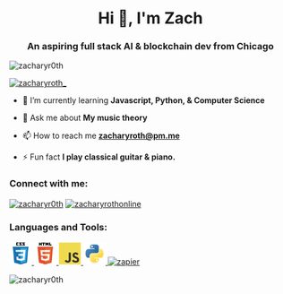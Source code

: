 <h1 align="center">Hi 👋, I'm Zach</h1>
<h3 align="center">An aspiring full stack AI & blockchain dev from Chicago</h3>

<p align="left"> <img src="https://komarev.com/ghpvc/?username=zacharyr0th&label=Profile%20views&color=0e75b6&style=flat" alt="zacharyr0th" /> </p>

<p align="left"> <a href="https://twitter.com/zacharyroth_" target="blank"><img src="https://img.shields.io/twitter/follow/zacharyroth_?logo=twitter&style=for-the-badge" alt="zacharyroth_" /></a> </p>

- 🌱 I’m currently learning **Javascript, Python, & Computer Science**

- 💬 Ask me about **My music theory**

- 📫 How to reach me **zacharyroth@pm.me**

- ⚡ Fun fact **I play classical guitar & piano.**

<h3 align="left">Connect with me:</h3>
<p align="left">
<a href="https://twitter.com/zacharyr0th" target="blank"><img align="center" src="https://raw.githubusercontent.com/rahuldkjain/github-profile-readme-generator/master/src/images/icons/Social/twitter.svg" alt="zacharyr0th" height="30" width="40" /></a>
<a href="https://linkedin.com/in/zacharyr0th" target="blank"><img align="center" src="https://raw.githubusercontent.com/rahuldkjain/github-profile-readme-generator/master/src/images/icons/Social/linked-in-alt.svg" alt="zacharyrothonline" height="30" width="40" /></a>
</p>

<h3 align="left">Languages and Tools:</h3>
<p align="left"> <a href="https://www.w3schools.com/css/" target="_blank" rel="noreferrer"> <img src="https://raw.githubusercontent.com/devicons/devicon/master/icons/css3/css3-original-wordmark.svg" alt="css3" width="40" height="40"/> </a> <a href="https://www.w3.org/html/" target="_blank" rel="noreferrer"> <img src="https://raw.githubusercontent.com/devicons/devicon/master/icons/html5/html5-original-wordmark.svg" alt="html5" width="40" height="40"/> </a> <a href="https://developer.mozilla.org/en-US/docs/Web/JavaScript" target="_blank" rel="noreferrer"> <img src="https://raw.githubusercontent.com/devicons/devicon/master/icons/javascript/javascript-original.svg" alt="javascript" width="40" height="40"/> </a> <a href="https://www.python.org" target="_blank" rel="noreferrer"> <img src="https://raw.githubusercontent.com/devicons/devicon/master/icons/python/python-original.svg" alt="python" width="40" height="40"/> </a> <a href="https://zapier.com" target="_blank" rel="noreferrer"> <img src="https://www.vectorlogo.zone/logos/zapier/zapier-icon.svg" alt="zapier" width="40" height="40"/> </a> </p>

<p><img align="center" src="https://github-readme-stats.vercel.app/api/top-langs?username=zacharyr0th&show_icons=true&locale=en&layout=compact" alt="zacharyr0th" /></p>
